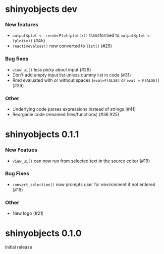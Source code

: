 # shinyobjects dev
### New features
* `output$plot <- renderPlot(plot(x))` transformed to `output$plot <- (plot(x))` (#45)
* `reactiveValues()` now converted to `list()` (#29)
### Bug fixes
* `view_ui()` less picky about input (#29)
* Don't add empty input list unless dummy list in code (#31)
* Rmd evaluated with or without spaces (`eval=F(ALSE)` or `eval = F(ALSE)`) (#26)
### Other
* Underlying code parses expressions instead of strings (#41)
* Reorganie code (renamed files/functions) (#36 #25)

# shinyobjects 0.1.1
### New Featues
* `view_ui()` can now run from selected text in the source editor (#19)
### Bug Fixes
* `convert_selection()` now prompts user for environment if not entered (#16)
### Other
* New logo (#21)

# shinyobjects 0.1.0 
Initial release

